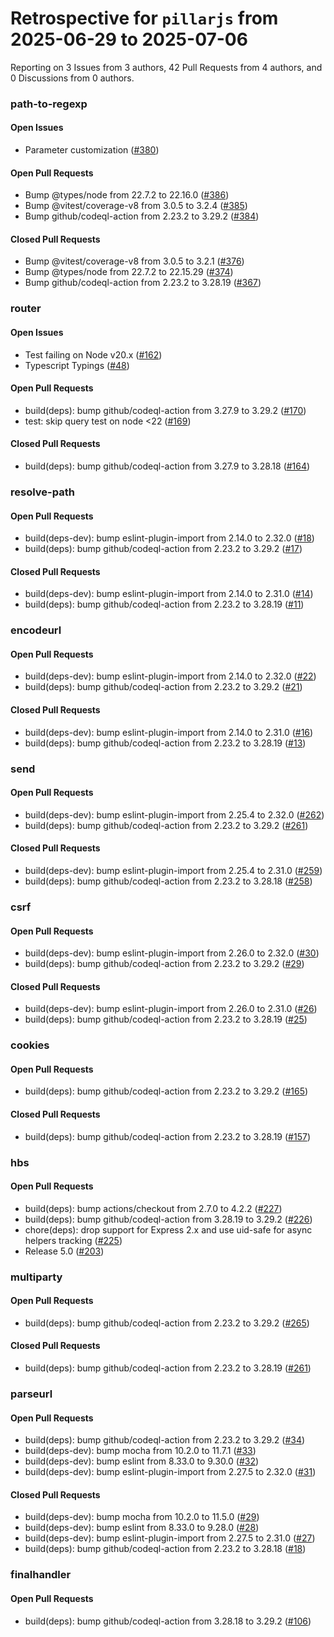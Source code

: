 # Retrospective for `pillarjs` from 2025-06-29 to 2025-07-06

Reporting on 3 Issues from 3 authors, 42 Pull Requests from 4 authors, and 0 Discussions from 0 authors.


### path-to-regexp

#### Open Issues

- Parameter customization ([#380](https://github.com/pillarjs/path-to-regexp/issues/380))

#### Open Pull Requests

- Bump @types/node from 22.7.2 to 22.16.0 ([#386](https://github.com/pillarjs/path-to-regexp/pull/386))
- Bump @vitest/coverage-v8 from 3.0.5 to 3.2.4 ([#385](https://github.com/pillarjs/path-to-regexp/pull/385))
- Bump github/codeql-action from 2.23.2 to 3.29.2 ([#384](https://github.com/pillarjs/path-to-regexp/pull/384))

#### Closed Pull Requests

- Bump @vitest/coverage-v8 from 3.0.5 to 3.2.1 ([#376](https://github.com/pillarjs/path-to-regexp/pull/376))
- Bump @types/node from 22.7.2 to 22.15.29 ([#374](https://github.com/pillarjs/path-to-regexp/pull/374))
- Bump github/codeql-action from 2.23.2 to 3.28.19 ([#367](https://github.com/pillarjs/path-to-regexp/pull/367))

### router

#### Open Issues

- Test failing on Node v20.x ([#162](https://github.com/pillarjs/router/issues/162))
- Typescript Typings ([#48](https://github.com/pillarjs/router/issues/48))

#### Open Pull Requests

- build(deps): bump github/codeql-action from 3.27.9 to 3.29.2 ([#170](https://github.com/pillarjs/router/pull/170))
- test: skip query test on node <22 ([#169](https://github.com/pillarjs/router/pull/169))

#### Closed Pull Requests

- build(deps): bump github/codeql-action from 3.27.9 to 3.28.18 ([#164](https://github.com/pillarjs/router/pull/164))

### resolve-path

#### Open Pull Requests

- build(deps-dev): bump eslint-plugin-import from 2.14.0 to 2.32.0 ([#18](https://github.com/pillarjs/resolve-path/pull/18))
- build(deps): bump github/codeql-action from 2.23.2 to 3.29.2 ([#17](https://github.com/pillarjs/resolve-path/pull/17))

#### Closed Pull Requests

- build(deps-dev): bump eslint-plugin-import from 2.14.0 to 2.31.0 ([#14](https://github.com/pillarjs/resolve-path/pull/14))
- build(deps): bump github/codeql-action from 2.23.2 to 3.28.19 ([#11](https://github.com/pillarjs/resolve-path/pull/11))

### encodeurl

#### Open Pull Requests

- build(deps-dev): bump eslint-plugin-import from 2.14.0 to 2.32.0 ([#22](https://github.com/pillarjs/encodeurl/pull/22))
- build(deps): bump github/codeql-action from 2.23.2 to 3.29.2 ([#21](https://github.com/pillarjs/encodeurl/pull/21))

#### Closed Pull Requests

- build(deps-dev): bump eslint-plugin-import from 2.14.0 to 2.31.0 ([#16](https://github.com/pillarjs/encodeurl/pull/16))
- build(deps): bump github/codeql-action from 2.23.2 to 3.28.19 ([#13](https://github.com/pillarjs/encodeurl/pull/13))

### send

#### Open Pull Requests

- build(deps-dev): bump eslint-plugin-import from 2.25.4 to 2.32.0 ([#262](https://github.com/pillarjs/send/pull/262))
- build(deps): bump github/codeql-action from 2.23.2 to 3.29.2 ([#261](https://github.com/pillarjs/send/pull/261))

#### Closed Pull Requests

- build(deps-dev): bump eslint-plugin-import from 2.25.4 to 2.31.0 ([#259](https://github.com/pillarjs/send/pull/259))
- build(deps): bump github/codeql-action from 2.23.2 to 3.28.18 ([#258](https://github.com/pillarjs/send/pull/258))

### csrf

#### Open Pull Requests

- build(deps-dev): bump eslint-plugin-import from 2.26.0 to 2.32.0 ([#30](https://github.com/pillarjs/csrf/pull/30))
- build(deps): bump github/codeql-action from 2.23.2 to 3.29.2 ([#29](https://github.com/pillarjs/csrf/pull/29))

#### Closed Pull Requests

- build(deps-dev): bump eslint-plugin-import from 2.26.0 to 2.31.0 ([#26](https://github.com/pillarjs/csrf/pull/26))
- build(deps): bump github/codeql-action from 2.23.2 to 3.28.19 ([#25](https://github.com/pillarjs/csrf/pull/25))

### cookies

#### Open Pull Requests

- build(deps): bump github/codeql-action from 2.23.2 to 3.29.2 ([#165](https://github.com/pillarjs/cookies/pull/165))

#### Closed Pull Requests

- build(deps): bump github/codeql-action from 2.23.2 to 3.28.19 ([#157](https://github.com/pillarjs/cookies/pull/157))

### hbs

#### Open Pull Requests

- build(deps): bump actions/checkout from 2.7.0 to 4.2.2 ([#227](https://github.com/pillarjs/hbs/pull/227))
- build(deps): bump github/codeql-action from 3.28.19 to 3.29.2 ([#226](https://github.com/pillarjs/hbs/pull/226))
- chore(deps): drop support for Express 2.x and use uid-safe for async helpers tracking ([#225](https://github.com/pillarjs/hbs/pull/225))
- Release 5.0 ([#203](https://github.com/pillarjs/hbs/pull/203))

### multiparty

#### Open Pull Requests

- build(deps): bump github/codeql-action from 2.23.2 to 3.29.2 ([#265](https://github.com/pillarjs/multiparty/pull/265))

#### Closed Pull Requests

- build(deps): bump github/codeql-action from 2.23.2 to 3.28.19 ([#261](https://github.com/pillarjs/multiparty/pull/261))

### parseurl

#### Open Pull Requests

- build(deps): bump github/codeql-action from 2.23.2 to 3.29.2 ([#34](https://github.com/pillarjs/parseurl/pull/34))
- build(deps-dev): bump mocha from 10.2.0 to 11.7.1 ([#33](https://github.com/pillarjs/parseurl/pull/33))
- build(deps-dev): bump eslint from 8.33.0 to 9.30.0 ([#32](https://github.com/pillarjs/parseurl/pull/32))
- build(deps-dev): bump eslint-plugin-import from 2.27.5 to 2.32.0 ([#31](https://github.com/pillarjs/parseurl/pull/31))

#### Closed Pull Requests

- build(deps-dev): bump mocha from 10.2.0 to 11.5.0 ([#29](https://github.com/pillarjs/parseurl/pull/29))
- build(deps-dev): bump eslint from 8.33.0 to 9.28.0 ([#28](https://github.com/pillarjs/parseurl/pull/28))
- build(deps-dev): bump eslint-plugin-import from 2.27.5 to 2.31.0 ([#27](https://github.com/pillarjs/parseurl/pull/27))
- build(deps): bump github/codeql-action from 2.23.2 to 3.28.18 ([#18](https://github.com/pillarjs/parseurl/pull/18))

### finalhandler

#### Open Pull Requests

- build(deps): bump github/codeql-action from 3.28.18 to 3.29.2 ([#106](https://github.com/pillarjs/finalhandler/pull/106))
